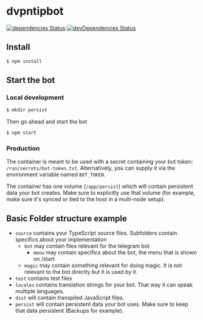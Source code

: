 # dvpntipbot

[![dependencies Status](https://status.david-dm.org/gh/EdJoPaTo/telegram-typescript-bot-template.svg)](https://david-dm.org/EdJoPaTo/telegram-typescript-bot-template)
[![devDependencies Status](https://status.david-dm.org/gh/EdJoPaTo/telegram-typescript-bot-template.svg?type=dev)](https://david-dm.org/EdJoPaTo/telegram-typescript-bot-template?type=dev)

## Install

```sh
$ npm install
```

## Start the bot

### Local development

```sh
$ mkdir persist
```

Then go ahead and start the bot

```sh
$ npm start
```

### Production

The container is meant to be used with a secret containing your bot token: `/run/secrets/bot-token.txt`.
Alternatively, you can supply it via the environment variable named `BOT_TOKEN`.

The container has one volume (`/app/persist`) which will contain persistent data your bot creates.
Make sure to explicitly use that volume (for example, make sure it's synced or tied to the host in a multi-node setup).

## Basic Folder structure example

- `source` contains your TypeScript source files. Subfolders contain specifics about your implementation
  - `bot` may contain files relevant for the telegram bot
    - `menu` may contain specifics about the bot, the menu that is shown on /start
  - `magic` may contain something relevant for doing magic. It is not relevant to the bot directly but it is used by it.
- `test` contains test files
- `locales` contains translation strings for your bot. That way it can speak multiple languages.
- `dist` will contain transpiled JavaScript files.
- `persist` will contain persistent data your bot uses. Make sure to keep that data persistent (Backups for example).
